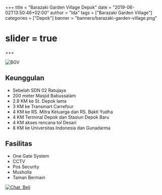 +++
title = "Barazaki Garden Village Depok"
date = "2019-06-02T13:50:46+02:00"
author = "Ida"
tags = ["Barazaki Garden Village"]
categories = ["Depok"]
banner = "banners/barazaki-garden-village.png"
# slider = true
+++

![BGV](/banners/barazaki-garden-village.png)
## Keunggulan

* Sebelah SDN 02 Ratujaya
* 200 meter Masjid Babussalam
* 2.8 KM ke St. Depok lama
* 3 KM ke Transmart Carrefour
* 4 KM ke RS. Mitra Keluarga dan RS. Bakti Yudha
* 4 KM Terminal Depok dan Stasiun Depok Baru
* 4 KM akses rencana tol Desari
* 8 KM ke Universitas Indonesia dan Gunadarma

## Fasilitas

* One Gate System
* CCTV
* Pos Security
* Musholla
* Taman Bermain

[![Chat, Beli](/survey.png)](https://api.whatsapp.com/send?phone=6281329040312&text=Assalamu'alaikum,%20saya%20ingin%20survey%20lokasi%20perumahan
)
